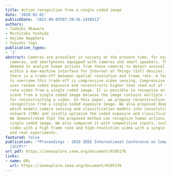 ```yaml
---
title: Action recognition from a single coded image
date: '2020-01-01'
publishDate: '2022-09-05T07:39:56.143041Z'
authors:
- Tadashi Okawara
- Michitaka Yoshida
- Hajime Nagahara
- Yasushi Yagi
publication_types:
- '1'
abstract: Cameras are prevalent in society at the present time, for example, surveillance
  cameras, and smartphones equipped with cameras and smart speakers. There is an increasing
  demand to analyze human actions from these cameras to detect unusual behavior or
  within a man-machine interface for Internet of Things (IoT) devices. For a camera,
  there is a trade-off between spatial resolution and frame rate. A feasible approach
  to overcome this trade-off is compressive video sensing. Compressive video sensing
  uses random coded exposure and reconstructs higher than read out of sensor frame
  rate video from a single coded image. It is possible to recognize an action in a
  scene from a single coded image because the image contains multiple temporal information
  for reconstructing a video. In this paper, we propose reconstruction-free action
  recognition from a single coded exposure image. We also proposed deep sensing framework
  which models camera sensing and classification models into convolutional neural
  network (CNN) and jointly optimize the coded exposure and classification model simultaneously.
  We demonstrated that the proposed method can recognize human actions from only a
  single coded image. We also compared it with competitive inputs, such as low-resolution
  video with a high frame rate and high-resolution video with a single frame in simulation
  and real experiments.
featured: false
publication: '*Proceedings - 2020 IEEE International Conference on Computational Photography
  (ICCP)*'
url_pdf: https://ieeexplore.ieee.org/document/9105176
links:
- name: URL
  url: https://ieeexplore.ieee.org/document/9105176
---
```


